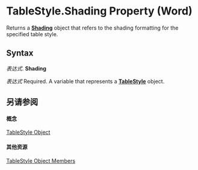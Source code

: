 
# TableStyle.Shading Property (Word)

Returns a  **[Shading](e136509a-1be1-29e4-7b37-1faf659e37ba.md)** object that refers to the shading formatting for the specified table style.


## Syntax

 _表达式_. **Shading**

 _表达式_ Required. A variable that represents a **[TableStyle](4f1f4489-0ef7-dff0-8f2a-77f87937f3ad.md)** object.


## 另请参阅


#### 概念


[TableStyle Object](4f1f4489-0ef7-dff0-8f2a-77f87937f3ad.md)
#### 其他资源


[TableStyle Object Members](http://msdn.microsoft.com/library/157d6fb8-ff84-fe53-f6f7-d96219c8dcd4%28Office.15%29.aspx)